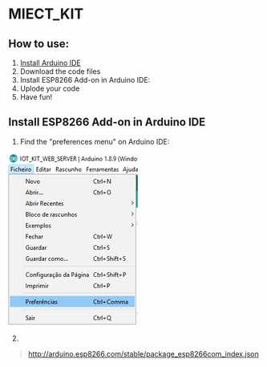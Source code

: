# MIECT_KIT

## How to use:

1. [Install Arduino IDE](https://www.arduino.cc/en/main/software "download")
2. Download the code files
3. Install ESP8266 Add-on in Arduino IDE:
4. Uplode your code
5. Have fun!

## Install ESP8266 Add-on in Arduino IDE
1. Find the "preferences menu" on Arduino IDE:

![Find the preferences](https://github.com/FilipeMiguelVale/MIECT_KIT/blob/master/Images/Prints/preferences.jpg)

2.
>  http://arduino.esp8266.com/stable/package_esp8266com_index.json
